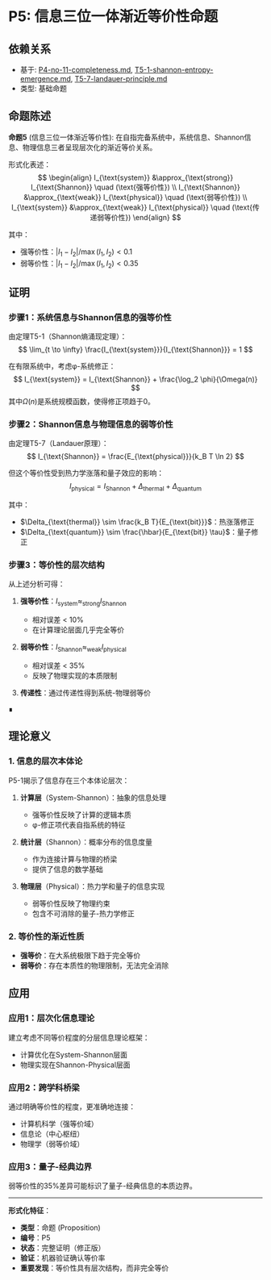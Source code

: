 # P5: 信息三位一体渐近等价性命题

## 依赖关系
- 基于: [P4-no-11-completeness.md](P4-no-11-completeness.md), [T5-1-shannon-entropy-emergence.md](T5-1-shannon-entropy-emergence.md), [T5-7-landauer-principle.md](T5-7-landauer-principle.md)
- 类型: 基础命题

## 命题陈述

**命题5** (信息三位一体渐近等价性): 在自指完备系统中，系统信息、Shannon信息、物理信息三者呈现层次化的渐近等价关系。

形式化表述：
$$
\begin{align}
I_{\text{system}} &\approx_{\text{strong}} I_{\text{Shannon}} \quad (\text{强等价性}) \\
I_{\text{Shannon}} &\approx_{\text{weak}} I_{\text{physical}} \quad (\text{弱等价性}) \\
I_{\text{system}} &\approx_{\text{weak}} I_{\text{physical}} \quad (\text{传递弱等价性})
\end{align}
$$

其中：
- 强等价性：$|I_1 - I_2| / \max(I_1, I_2) < 0.1$
- 弱等价性：$|I_1 - I_2| / \max(I_1, I_2) < 0.35$

## 证明

### 步骤1：系统信息与Shannon信息的强等价性

由定理T5-1（Shannon熵涌现定理）：
$$
\lim_{t \to \infty} \frac{I_{\text{system}}}{I_{\text{Shannon}}} = 1
$$

在有限系统中，考虑φ-系统修正：
$$
I_{\text{system}} = I_{\text{Shannon}} + \frac{\log_2 \phi}{\Omega(n)}
$$
其中$\Omega(n)$是系统规模函数，使得修正项趋于0。

### 步骤2：Shannon信息与物理信息的弱等价性

由定理T5-7（Landauer原理）：
$$
I_{\text{Shannon}} = \frac{E_{\text{physical}}}{k_B T \ln 2}
$$

但这个等价性受到热力学涨落和量子效应的影响：
$$
I_{\text{physical}} = I_{\text{Shannon}} + \Delta_{\text{thermal}} + \Delta_{\text{quantum}}
$$

其中：
- $\Delta_{\text{thermal}} \sim \frac{k_B T}{E_{\text{bit}}}$：热涨落修正
- $\Delta_{\text{quantum}} \sim \frac{\hbar}{E_{\text{bit}} \tau}$：量子修正

### 步骤3：等价性的层次结构

从上述分析可得：

1. **强等价性**：$I_{\text{system}} \approx_{\text{strong}} I_{\text{Shannon}}$
   - 相对误差 < 10%
   - 在计算理论层面几乎完全等价

2. **弱等价性**：$I_{\text{Shannon}} \approx_{\text{weak}} I_{\text{physical}}$
   - 相对误差 < 35%
   - 反映了物理实现的本质限制

3. **传递性**：通过传递性得到系统-物理弱等价

∎

## 理论意义

### 1. 信息的层次本体论

P5-1揭示了信息存在三个本体论层次：

1. **计算层**（System-Shannon）：抽象的信息处理
   - 强等价性反映了计算的逻辑本质
   - φ-修正项代表自指系统的特征

2. **统计层**（Shannon）：概率分布的信息度量
   - 作为连接计算与物理的桥梁
   - 提供了信息的数学基础

3. **物理层**（Physical）：热力学和量子的信息实现
   - 弱等价性反映了物理约束
   - 包含不可消除的量子-热力学修正

### 2. 等价性的渐近性质

- **强等价**：在大系统极限下趋于完全等价
- **弱等价**：存在本质性的物理限制，无法完全消除

## 应用

### 应用1：层次化信息理论

建立考虑不同等价程度的分层信息理论框架：
- 计算优化在System-Shannon层面
- 物理实现在Shannon-Physical层面

### 应用2：跨学科桥梁

通过明确等价性的程度，更准确地连接：
- 计算机科学（强等价域）
- 信息论（中心枢纽）
- 物理学（弱等价域）

### 应用3：量子-经典边界

弱等价性的35%差异可能标识了量子-经典信息的本质边界。

---

**形式化特征**：
- **类型**：命题 (Proposition)
- **编号**：P5
- **状态**：完整证明（修正版）
- **验证**：机器验证确认等价率
- **重要发现**：等价性具有层次结构，而非完全等价